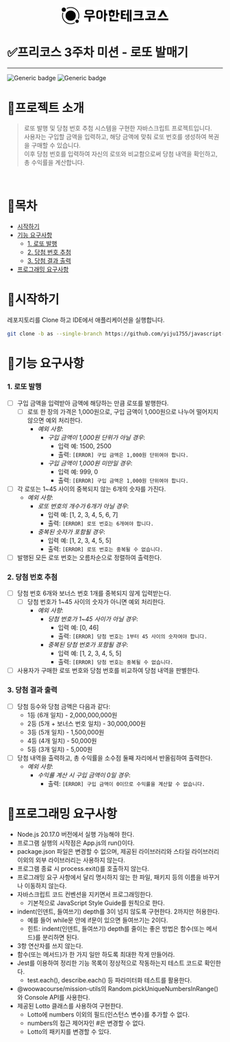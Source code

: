<p align="center">
    <img src="./logo_full_light.png" alt="우아한테크코스" width="250px">
</p>

# ✅프리코스 3주차 미션 - 로또 발매기

---

![Generic badge](https://img.shields.io/badge/precourse-week3-green.svg)
![Generic badge](https://img.shields.io/badge/test-5_passed-blue.svg)

# 💬프로젝트 소개

> 로또 발행 및 당첨 번호 추첨 시스템을 구현한 자바스크립트 프로젝트입니다.<br>
> 사용자는 구입할 금액을 입력하고, 해당 금액에 맞춰 로또 번호를 생성하여 복권을 구매할 수 있습니다.<br>
> 이후 당첨 번호를 입력하여 자신의 로또와 비교함으로써 당첨 내역을 확인하고, 총 수익률을 계산합니다.

<br>

# 📃목차

- [시작하기](#시작하기)
- [기능 요구사항](#기능-요구사항)
    - [1. 로또 발행](#1-로또-발행)
    - [2. 당첨 번호 추첨](#2-당첨-번호-추첨)
    - [3. 당첨 결과 출력](#3-당첨-결과-출력)
- [프로그래밍 요구사항](#프로그래밍-요구사항)

# 🔎시작하기
레포지토리를 Clone 하고 IDE에서 애플리케이션을 실행합니다.

```bash
git clone -b as --single-branch https://github.com/yiju1755/javascript-lotto-7.git
```

# 📌기능 요구사항

### 1. 로또 발행
- [ ] 구입 금액을 입력받아 금액에 해당하는 만큼 로또를 발행한다.
  - [ ] 로또 한 장의 가격은 1,000원으로, 구입 금액이 1,000원으로 나누어 떨어지지 않으면 예외 처리한다.
    - *예외 사항*:
      - *구입 금액이 1,000원 단위가 아닐 경우*:
        - 입력 예: 1500, 2500
        - 출력: `[ERROR] 구입 금액은 1,000원 단위여야 합니다.`
      - *구입 금액이 1,000원 미만일 경우*:
        - 입력 예: 999, 0
        - 출력: `[ERROR] 구입 금액은 1,000원 단위여야 합니다.`
- [ ] 각 로또는 1~45 사이의 중복되지 않는 6개의 숫자를 가진다.
  - *예외 사항*:
    - *로또 번호의 개수가 6개가 아닐 경우*:
      - 입력 예: [1, 2, 3, 4, 5, 6, 7]
      - 출력: `[ERROR] 로또 번호는 6개여야 합니다.`
    - *중복된 숫자가 포함될 경우*:
      - 입력 예: [1, 2, 3, 4, 5, 5]
      - 출력: `[ERROR] 로또 번호는 중복될 수 없습니다.`
- [ ] 발행된 모든 로또 번호는 오름차순으로 정렬하여 출력한다.

### 2. 당첨 번호 추첨
- [ ] 당첨 번호 6개와 보너스 번호 1개를 중복되지 않게 입력받는다.
  - [ ] 당첨 번호가 1~45 사이의 숫자가 아니면 예외 처리한다.
    - *예외 사항*:
      - *당첨 번호가 1~45 사이가 아닐 경우*:
        - 입력 예: [0, 46]
        - 출력: `[ERROR] 당첨 번호는 1부터 45 사이의 숫자여야 합니다.`
      - *중복된 당첨 번호가 포함될 경우*:
        - 입력 예: [1, 2, 3, 4, 5, 5]
        - 출력: `[ERROR] 당첨 번호는 중복될 수 없습니다.`
- [ ] 사용자가 구매한 로또 번호와 당첨 번호를 비교하여 당첨 내역을 판별한다.

### 3. 당첨 결과 출력
- [ ] 당첨 등수와 당첨 금액은 다음과 같다:
  - 1등 (6개 일치) - 2,000,000,000원
  - 2등 (5개 + 보너스 번호 일치) - 30,000,000원
  - 3등 (5개 일치) - 1,500,000원
  - 4등 (4개 일치) - 50,000원
  - 5등 (3개 일치) - 5,000원
- [ ] 당첨 내역을 출력하고, 총 수익률을 소수점 둘째 자리에서 반올림하여 출력한다.
  - *예외 사항*:
    - *수익률 계산 시 구입 금액이 0일 경우*:
      - 출력: `[ERROR] 구입 금액이 0이므로 수익률을 계산할 수 없습니다.`

# 📌프로그래밍 요구사항
- Node.js 20.17.0 버전에서 실행 가능해야 한다.
- 프로그램 실행의 시작점은 App.js의 run()이다.
- package.json 파일은 변경할 수 없으며, 제공된 라이브러리와 스타일 라이브러리 이외의 외부 라이브러리는 사용하지 않는다.
- 프로그램 종료 시 process.exit()를 호출하지 않는다.
- 프로그래밍 요구 사항에서 달리 명시하지 않는 한 파일, 패키지 등의 이름을 바꾸거나 이동하지 않는다.
- 자바스크립트 코드 컨벤션을 지키면서 프로그래밍한다.
  - 기본적으로 JavaScript Style Guide를 원칙으로 한다.
- indent(인덴트, 들여쓰기) depth를 3이 넘지 않도록 구현한다. 2까지만 허용한다.
  - 예를 들어 while문 안에 if문이 있으면 들여쓰기는 2이다.
  - 힌트: indent(인덴트, 들여쓰기) depth를 줄이는 좋은 방법은 함수(또는 메서드)를 분리하면 된다.
- 3항 연산자를 쓰지 않는다.
- 함수(또는 메서드)가 한 가지 일만 하도록 최대한 작게 만들어라.
- Jest를 이용하여 정리한 기능 목록이 정상적으로 작동하는지 테스트 코드로 확인한다.
    - test.each(), describe.each() 등 파라미터화 테스트를 활용한다.
- @woowacourse/mission-utils의 Random.pickUniqueNumbersInRange()와 Console API를 사용한다.
- 제공된 Lotto 클래스를 사용하여 구현한다.
    - Lotto에 numbers 이외의 필드(인스턴스 변수)를 추가할 수 없다.
    - numbers의 접근 제어자인 #은 변경할 수 없다.
    - Lotto의 패키지를 변경할 수 있다.
